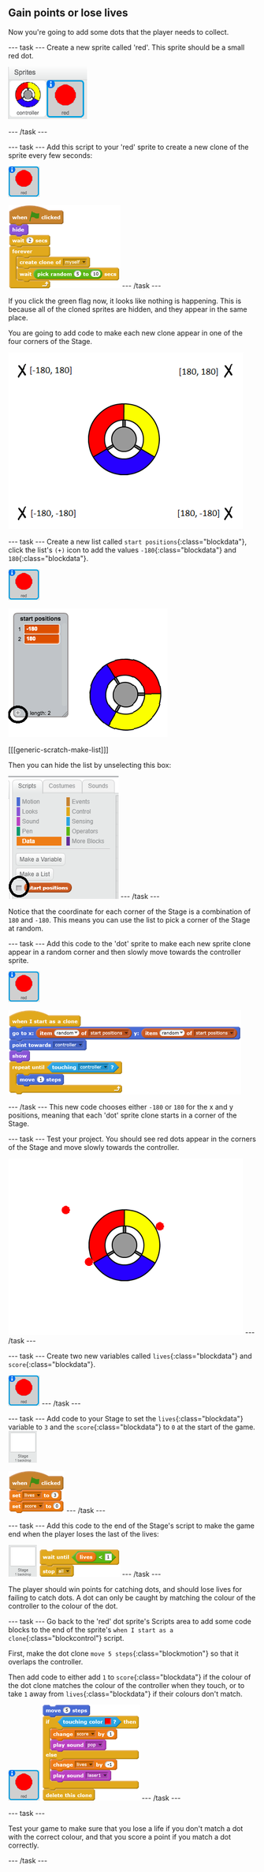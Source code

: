 ## Gain points or lose lives

Now you're going to add some dots that the player needs to collect.

--- task ---
Create a new sprite called 'red'. This sprite should be a small red dot.

![Red dot sprite](images/dots-red.png)

--- /task ---

--- task ---
Add this script to your 'red' sprite to create a new clone of the sprite every few seconds:

![Red dot sprite](images/red-sprite.png)

![blocks_1545237720_0949447](images/blocks_1545237720_0949447.png)
--- /task ---

If you click the green flag now, it looks like nothing is happening. This is because all of the cloned sprites are hidden, and they appear in the same place.

You are going to add code to make each new clone appear in one of the four corners of the Stage.

![screenshot](images/dots-start.png)

--- task ---
Create a new list called `start positions`{:class="blockdata"}, click the list's `(+)` icon to add the values `-180`{:class="blockdata"}  and `180`{:class="blockdata"}.

![Red dot sprite](images/red-sprite.png)

![List of 180 and -180](images/dots-list.png)

[[[generic-scratch-make-list]]]

Then you can hide the list by unselecting this box:

![Hide the list](images/hide-list.png)
--- /task ---

Notice that the coordinate for each corner of the Stage is a combination of `180` and `-180`. This means you can use the list to pick a corner of the Stage at random.

--- task ---
Add this code to the 'dot' sprite to make each new sprite clone appear in a random corner and then slowly move towards the controller sprite.

![Red dot sprite](images/red-sprite.png)

![blocks_1545237721_170071](images/blocks_1545237721_170071.png)

--- /task ---
This new code chooses either `-180` or `180` for the x and y positions, meaning that each 'dot' sprite clone starts in a corner of the Stage.

--- task ---
Test your project. You should see red dots appear in the corners of the Stage and move slowly towards the controller.

![screenshot](images/dots-red-test.png)
--- /task ---

--- task ---
Create two new variables called `lives`{:class="blockdata"} and `score`{:class="blockdata"}.

![Red dot sprite](images/red-sprite.png)
--- /task ---

--- task ---
Add code to your Stage to set the `lives`{:class="blockdata"} variable to `3` and the `score`{:class="blockdata"} to `0` at the start of the game.
![Stage sprite](images/stage-sprite.png)

![blocks_1545237722_2869542](images/blocks_1545237722_2869542.png)
--- /task ---

--- task ---
Add this code to the end of the Stage's script to make the game end when the player loses the last of the lives:

![Stage sprite](images/stage-sprite.png)
![blocks_1545237723_3830242](images/blocks_1545237723_3830242.png)
--- /task ---

The player should win points for catching dots, and should lose lives for failing to catch dots. A dot can only be caught by matching the colour of the controller to the colour of the dot.

--- task ---
Go back to the 'red' dot sprite's Scripts area to add some code blocks to the end of the sprite's `when I start as a clone`{:class="blockcontrol"} script.

First, make the dot clone `move 5 steps`{:class="blockmotion"} so that it overlaps the controller.

Then add code to either add `1` to `score`{:class="blockdata"} if the colour of the dot clone matches the colour of the controller when they touch, or to take `1` away from `lives`{:class="blockdata"} if their colours don't match.

![Red dot sprite](images/red-sprite.png)
![blocks_1545237725_0505698](images/blocks_1545237725_0505698.png)
--- /task ---

--- task ---

Test your game to make sure that you lose a life if you don't match a dot with the correct colour, and that you score a point if you match a dot correctly.

--- /task ---

